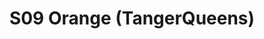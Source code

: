 ---
title: S09 Orange (TangerQueens)
permalink: "/teams/s09-orange"
teamslug: s09-orange
members:
- Patrick Kozak - Captain
- Bill Cammas - Quarterback
- Steve Adamske
- Gabe Avila
- Matt Caszatt
- Chris Cormier
- Bryan George
- Nikki Kasparek
- Billy Kramer
- Donald Mitchell
- Raul Olivo
- Adam Pulver
- Randy Snight
teamid: 4464
name: S09 Orange
color: TangerQueens
division: ''
---